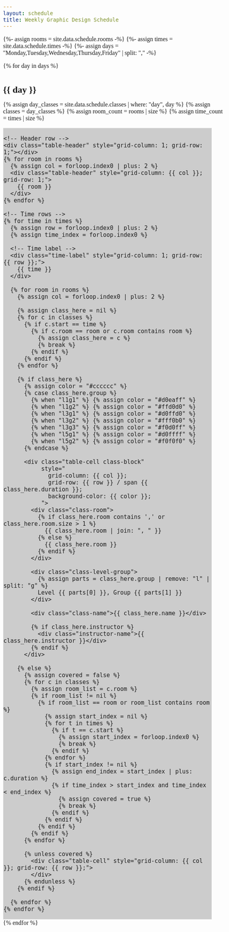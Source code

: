 ```yaml
---
layout: schedule
title: Weekly Graphic Design Schedule
---
```


{%- assign rooms = site.data.schedule.rooms -%}
{%- assign times = site.data.schedule.times -%}
{%- assign days = "Monday,Tuesday,Wednesday,Thursday,Friday" | split: "," -%}

<style>
* {
    box-sizing: border-box;
}
body
{
	font-family: "IBM Plex Mono", serif;
	font-weight: 400;
	font-style: normal;
	font-size: 16px;
	margin: 0.5rem;
	padding: 0;
}

.table-container {
  display: grid;
  gap: 1px;
  grid-template-columns: auto;
  background-color: #ccc;
  border: solid 1px #e0e0e0;
  max-width: 95%;
  overflow-x: auto;
  font-size: clamp(0.9rem, 0.8rem + 0.5vw, 1.4rem);

}
.table-header, .table-cell, .time-label {
  background-color: #fff;
  padding: 10px;
  text-align: center;
  min-width: 100px;
}
.time-label { background-color: #f0f0f0; font-weight: bold; }
.table-header { background-color: #e0e0e0; }
.class-block {
  display: flex;
  flex-direction: column;
  align-items: center;
  justify-content: center;
  font-weight: bold;
  color: #003366;
  border: 1px solid #99c;
}
.class-room {
  font-size: 0.85em;
  font-weight: normal;
  margin-bottom: 2px;
  color: #222;
}
.class-level-group {
  font-size: 0.85em;
  font-weight: normal;
  margin-bottom: 2px;
  color: #444;
}
.instructor-name {
  font-weight: normal;
  font-size: 0.9em;
  margin-top: 4px;
  color: #333;
}
.day-title {
  margin-top: 40px;
  font-size: 1.5em;
  font-weight: bold;
}

</style>

{% for day in days %}
  <div class="day-title">{{ day }}</div>

  {% assign day_classes = site.data.schedule.classes | where: "day", day %}
  {% assign classes = day_classes %}
  {% assign room_count = rooms | size %}
  {% assign time_count = times | size %}

  <div role="table" aria-label="Weekly class schedule" class="table-container" style="grid-template-columns: auto repeat({{ room_count }}, 1fr); grid-template-rows: auto repeat({{ time_count }}, auto);">

    <!-- Header row -->
    <div class="table-header" style="grid-column: 1; grid-row: 1;"></div>
    {% for room in rooms %}
      {% assign col = forloop.index0 | plus: 2 %}
      <div class="table-header" style="grid-column: {{ col }}; grid-row: 1;">
        {{ room }}
      </div>
    {% endfor %}

    <!-- Time rows -->
    {% for time in times %}
      {% assign row = forloop.index0 | plus: 2 %}
      {% assign time_index = forloop.index0 %}

      <!-- Time label -->
      <div class="time-label" style="grid-column: 1; grid-row: {{ row }};">
        {{ time }}
      </div>

      {% for room in rooms %}
        {% assign col = forloop.index0 | plus: 2 %}

        {% assign class_here = nil %}
        {% for c in classes %}
          {% if c.start == time %}
            {% if c.room == room or c.room contains room %}
              {% assign class_here = c %}
              {% break %}
            {% endif %}
          {% endif %}
        {% endfor %}

        {% if class_here %}
          {% assign color = "#cccccc" %}
          {% case class_here.group %}
            {% when "l1g1" %} {% assign color = "#d0eaff" %}
            {% when "l1g2" %} {% assign color = "#ffd0d0" %}
            {% when "l3g1" %} {% assign color = "#d0ffd0" %}
            {% when "l3g2" %} {% assign color = "#fff0b0" %}
            {% when "l3g3" %} {% assign color = "#f0d0ff" %}
            {% when "l5g1" %} {% assign color = "#d0ffff" %}
            {% when "l5g2" %} {% assign color = "#f0f0f0" %}
          {% endcase %}

          <div class="table-cell class-block"
               style="
                 grid-column: {{ col }};
                 grid-row: {{ row }} / span {{ class_here.duration }};
                 background-color: {{ color }};
               ">
            <div class="class-room">
              {% if class_here.room contains ',' or class_here.room.size > 1 %}
                {{ class_here.room | join: ", " }}
              {% else %}
                {{ class_here.room }}
              {% endif %}
            </div>

            <div class="class-level-group">
              {% assign parts = class_here.group | remove: "l" | split: "g" %}
              Level {{ parts[0] }}, Group {{ parts[1] }}
            </div>

            <div class="class-name">{{ class_here.name }}</div>

            {% if class_here.instructor %}
              <div class="instructor-name">{{ class_here.instructor }}</div>
            {% endif %}
          </div>

        {% else %}
          {% assign covered = false %}
          {% for c in classes %}
            {% assign room_list = c.room %}
            {% if room_list != nil %}
              {% if room_list == room or room_list contains room %}
                {% assign start_index = nil %}
                {% for t in times %}
                  {% if t == c.start %}
                    {% assign start_index = forloop.index0 %}
                    {% break %}
                  {% endif %}
                {% endfor %}
                {% if start_index != nil %}
                  {% assign end_index = start_index | plus: c.duration %}
                  {% if time_index > start_index and time_index < end_index %}
                    {% assign covered = true %}
                    {% break %}
                  {% endif %}
                {% endif %}
              {% endif %}
            {% endif %}
          {% endfor %}

          {% unless covered %}
            <div class="table-cell" style="grid-column: {{ col }}; grid-row: {{ row }};">
            </div>
          {% endunless %}
        {% endif %}

      {% endfor %}
    {% endfor %}

  </div>
{% endfor %}
